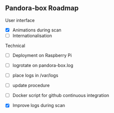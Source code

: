 Pandora-box Roadmap
-------------------

User interface

- [x] Animations during scan
- [ ] Internationalisation

Technical

- [ ] Deployment on Raspberry Pi
- [ ] logrotate on pandora-box.log
- [ ] place logs in /var/logs
- [ ] update procedure
- [ ] Docker script for github continuous integration
- [x] Improve logs during scan

